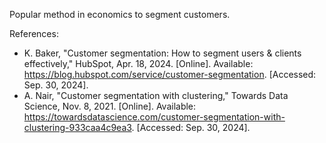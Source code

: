 Popular method in economics to segment customers.

References:

* K. Baker, "Customer segmentation: How to segment users & clients effectively," HubSpot, Apr. 18, 2024. [Online]. Available: https://blog.hubspot.com/service/customer-segmentation. [Accessed: Sep. 30, 2024].​
* A. Nair, "Customer segmentation with clustering," Towards Data Science, Nov. 8, 2021. [Online]. Available: https://towardsdatascience.com/customer-segmentation-with-clustering-933caa4c9ea3. [Accessed: Sep. 30, 2024].
